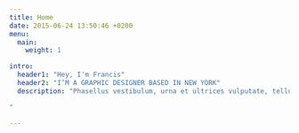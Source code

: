 ```yaml
---
title: Home
date: 2015-06-24 13:50:46 +0200
menu:
  main:
    weight: 1

intro:
  header1: "Hey, I'm Francis"
  header2: "I’M A GRAPHIC DESIGNER BASED IN NEW YORK"
  description: "Phasellus vestibulum, urna et ultrices vulputate, tellus egestas dolor, eu faucibus quam nunc quis dolor. Vestibulum eget tempor lorem, eleifend maximus felis. Sed aliquam urna sed aliquet. Morbi vestibulum mauris vitae dui molestie condimentum. Suspendisse tempus quis dui ut mattis.

"

---
```

